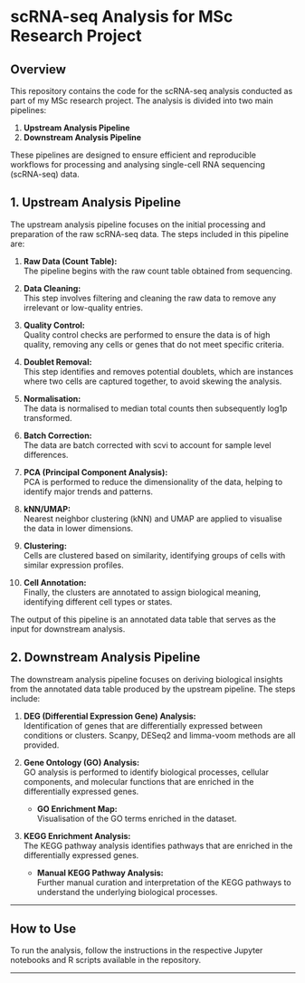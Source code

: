 # scRNA-seq Analysis for MSc Research Project

## Overview

This repository contains the code for the scRNA-seq analysis conducted as part of my MSc research project. The analysis is divided into two main pipelines:

1. **Upstream Analysis Pipeline**
2. **Downstream Analysis Pipeline**

These pipelines are designed to ensure efficient and reproducible workflows for processing and analysing single-cell RNA sequencing (scRNA-seq) data.

## 1. Upstream Analysis Pipeline

The upstream analysis pipeline focuses on the initial processing and preparation of the raw scRNA-seq data. The steps included in this pipeline are:

1. **Raw Data (Count Table):**  
   The pipeline begins with the raw count table obtained from sequencing.
   
2. **Data Cleaning:**  
   This step involves filtering and cleaning the raw data to remove any irrelevant or low-quality entries.
   
3. **Quality Control:**  
   Quality control checks are performed to ensure the data is of high quality, removing any cells or genes that do not meet specific criteria.
   
4. **Doublet Removal:**  
   This step identifies and removes potential doublets, which are instances where two cells are captured together, to avoid skewing the analysis.
   
5. **Normalisation:**  
   The data is normalised to median total counts then subsequently log1p transformed.

6. **Batch Correction:**  
   The data are batch corrected with scvi to account for sample level differences. 
   
7. **PCA (Principal Component Analysis):**  
   PCA is performed to reduce the dimensionality of the data, helping to identify major trends and patterns.
   
8. **kNN/UMAP:**  
   Nearest neighbor clustering (kNN) and UMAP are applied to visualise the data in lower dimensions.
   
9. **Clustering:**  
   Cells are clustered based on similarity, identifying groups of cells with similar expression profiles.
   
10. **Cell Annotation:**  
    Finally, the clusters are annotated to assign biological meaning, identifying different cell types or states.

The output of this pipeline is an annotated data table that serves as the input for downstream analysis.

## 2. Downstream Analysis Pipeline

The downstream analysis pipeline focuses on deriving biological insights from the annotated data table produced by the upstream pipeline. The steps include:

1. **DEG (Differential Expression Gene) Analysis:**  
   Identification of genes that are differentially expressed between conditions or clusters. Scanpy, DESeq2 and limma-voom methods are all provided.
   
2. **Gene Ontology (GO) Analysis:**  
   GO analysis is performed to identify biological processes, cellular components, and molecular functions that are enriched in the differentially expressed genes.
   
   - **GO Enrichment Map:**  
     Visualisation of the GO terms enriched in the dataset.
   
3. **KEGG Enrichment Analysis:**  
   The KEGG pathway analysis identifies pathways that are enriched in the differentially expressed genes.
   
   - **Manual KEGG Pathway Analysis:**  
     Further manual curation and interpretation of the KEGG pathways to understand the underlying biological processes.

---

## How to Use

To run the analysis, follow the instructions in the respective Jupyter notebooks and R scripts available in the repository.

---
